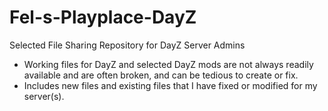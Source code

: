 # Fel-s-Playplace-DayZ
Selected File Sharing Repository for DayZ Server Admins
- Working files for DayZ and selected DayZ mods are not always readily available and are often broken, and can be tedious to create or fix.
- Includes new files and existing files that I have fixed or modified for my server(s).
